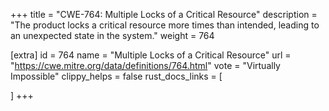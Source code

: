 +++
title = "CWE-764: Multiple Locks of a Critical Resource"
description	= "The product locks a critical resource more times than intended, leading to an unexpected state in the system."
weight = 764

[extra]
id = 764
name = "Multiple Locks of a Critical Resource"
url = "https://cwe.mitre.org/data/definitions/764.html"
vote = "Virtually Impossible"
clippy_helps = false
rust_docs_links = [
	
]
+++

